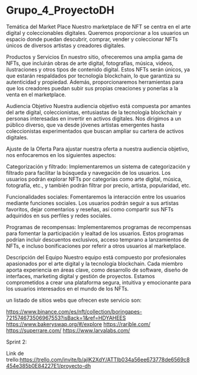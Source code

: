 # Grupo_4_ProyectoDH

Temática del Market Place
Nuestro marketplace de NFT se centra en el arte digital y coleccionables digitales. Queremos proporcionar a los usuarios un espacio donde puedan descubrir, comprar, vender y coleccionar NFTs únicos de diversos artistas y creadores digitales.

Productos y Servicios
En nuestro sitio, ofreceremos una amplia gama de NFTs, que incluirán obras de arte digital, fotografías, música, videos, ilustraciones y otros tipos de contenido digital. Estos NFTs serán únicos, ya que estarán respaldados por tecnología blockchain, lo que garantiza su autenticidad y propiedad. Además, proporcionaremos herramientas para que los creadores puedan subir sus propias creaciones y ponerlas a la venta en el marketplace.

Audiencia Objetivo
Nuestra audiencia objetivo está compuesta por amantes del arte digital, coleccionistas, entusiastas de la tecnología blockchain y personas interesadas en invertir en activos digitales. Nos dirigimos a un público diverso, que va desde jóvenes artistas emergentes hasta coleccionistas experimentados que buscan ampliar su cartera de activos digitales.

Ajuste de la Oferta
Para ajustar nuestra oferta a nuestra audiencia objetivo, nos enfocaremos en los siguientes aspectos:

Categorización y filtrado: Implementaremos un sistema de categorización y filtrado para facilitar la búsqueda y navegación de los usuarios. Los usuarios podrán explorar NFTs por categorías como arte digital, música, fotografía, etc., y también podrán filtrar por precio, artista, popularidad, etc.

Funcionalidades sociales: Fomentaremos la interacción entre los usuarios mediante funciones sociales. Los usuarios podrán seguir a sus artistas favoritos, dejar comentarios y reseñas, así como compartir sus NFTs adquiridos en sus perfiles y redes sociales.

Programas de recompensas: Implementaremos programas de recompensas para fomentar la participación y lealtad de los usuarios. Estos programas podrían incluir descuentos exclusivos, acceso temprano a lanzamientos de NFTs, e incluso bonificaciones por referir a otros usuarios al marketplace.

Descripción del Equipo
Nuestro equipo está compuesto por profesionales apasionados por el arte digital y la tecnología blockchain. Cada miembro aporta experiencia en áreas clave, como desarrollo de software, diseño de interfaces, marketing digital y gestión de proyectos. Estamos comprometidos a crear una plataforma segura, intuitiva y emocionante para los usuarios interesados en el mundo de los NFTs.

un listado de sitios webs que ofrecen este servicio son:

https://www.binance.com/es/nft/collection/boringapes-721574673506967553?isBack=1&ref=HDYAHEES
https://www.bakeryswap.org/#/explore
https://rarible.com/
https://superrare.com/
https://www.larvalabs.com/

Sprint 2:

Link de trello:https://trello.com/invite/b/ajlK2XdY/ATTIb034a56ee673778de6569c8454e385b0E84227E1/proyecto-dh
